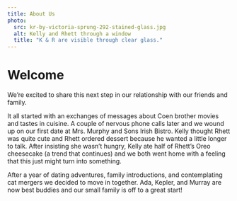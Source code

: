 ```yaml
---
title: About Us
photo:
  src: kr-by-victoria-sprung-292-stained-glass.jpg
  alt: Kelly and Rhett through a window
  title: "K & R are visible through clear glass."
---
```


# Welcome

We’re excited to share this next step in our relationship with our
friends and family.

It all started with an exchanges of messages about Coen brother movies and
tastes in cuisine. A couple of nervous phone calls later and we wound up on
our first date at Mrs. Murphy and Sons Irish Bistro. Kelly thought Rhett was
quite cute and Rhett ordered dessert because he wanted a little longer to
talk. After insisting she wasn’t hungry, Kelly ate half of Rhett’s Oreo
cheesecake (a trend that continues) and we both went home with a feeling that
this just might turn into something.

After a year of dating adventures, family introductions, and contemplating cat
mergers we decided to move in together. Ada, Kepler, and Murray are now best
buddies and our small family is off to a great start!
